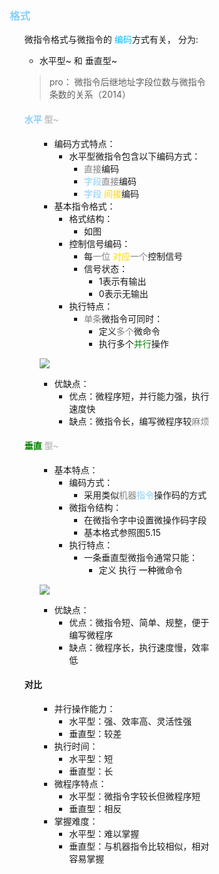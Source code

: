 <div style="float: left; width: 64%; padding: 1%;">

### <span style="color: LightSkyBlue;">格式</span>  

<ul>

微指令格式与微指令的 <span style="color: deepskyblue;">编码</span>方式有关， 分为:
- 水平型~ 和 垂直型~

>pro： 微指令后继地址字段位数与微指令条数的关系（2014）  

#### <span style="color: LightSkyBlue;">水平</span> <span style="color: silver;">型~

<ul>

- 编码方式特点：
  - 水平型微指令包含以下编码方式：
    - <span style="color: gray;">直接</span>编码
    - <span style="color: LightSkyBlue;">字段</span><span style="color: gray;">直接</span>编码 
    - <span style="color: LightSkyBlue;">字段</span> <span style="color: Gold;">间接</span>编码
- 基本指令格式：
  - 格式结构：
    - 如图
  - 控制信号编码：
    - 每<span style="color: gray;">一位</span> <span style="color: Gold;">对应</span><span style="color: gray;">一个</span>控制信号
    - 信号状态：
      - 1表示有输出
      - 0表示无输出
  - 执行特点：
    - <span style="color: gray;">单条</span>微指令可同时：
      - 定义<span style="color: gray;">多个</span>微命令
      - 执行多个<span style="color: green;">并行</span>操作

![](https://cdn-mineru.openxlab.org.cn/model-mineru/prod/b2aedaa58c557759dbd6b0fe7d9c754a7d34a84fc4317965518d9de55c2fb6a1.jpg)  

- 优缺点：
  - 优点：微程序短，并行能力强，执行速度快
  - 缺点：微指令长，编写微程序较<span style="color: gray;">麻烦

</ul>

#### <span style="color: green;">垂直</span> <span style="color: silver;">型~

<ul>

- 基本特点：
  - 编码方式：
    - 采用类似<span style="color: gray;">机器</span><span style="color: LightSkyBlue;">指令</span>操作码的方式
  - 微指令结构：
    - 在微指令字中设置微操作码字段
    - 基本格式参照图5.15
  - 执行特点：
    - 一条垂直型微指令通常只能：
      - 定义 执行 <span style="color: black;">一种</span>微命令

![](https://cdn-mineru.openxlab.org.cn/model-mineru/prod/7065d0c6793931c03ff4fb46419e81a29e8a05e3dc173555b1f656c5aa397918.jpg)  

- 优缺点：
  - 优点：微指令短、简单、规整，便于编写微程序
  - 缺点：微程序长，执行速度慢，效率低

</ul>

####  对比

<ul>

- 并行操作能力：
  - 水平型：强、效率高、灵活性强
  - 垂直型：较差
- 执行时间：
  - 水平型：短
  - 垂直型：长
- 微程序特点：
  - 水平型：微指令字较长但微程序短
  - 垂直型：相反
- 掌握难度：
  - 水平型：难以掌握
  - 垂直型：与机器指令比较相似，相对容易掌握
</ul>

</ul>

</ul>
</div>
<div style="float: right; width: 26%; padding: 1%;">

</div>
<div style="clear: both;"></div>
